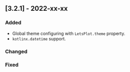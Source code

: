 ## [3.2.1] - 2022-xx-xx

### Added
- Global theme configuring with `LetsPlot.theme` property.
- `kotlinx.datetime` support.


### Changed


### Fixed
